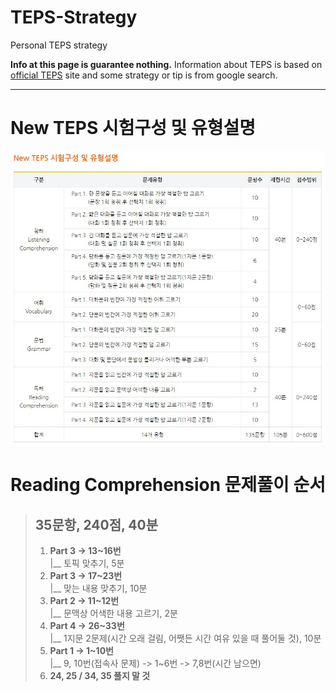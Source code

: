 # TEPS-Strategy
Personal TEPS strategy

**Info at this page is guarantee nothing.** Information about TEPS is based on [official TEPS](https://www.teps.or.kr/) site and some strategy or tip is from google search.

---

# New TEPS 시험구성 및 유형설명

<img src="/images/문제유형.jpg"/><br/>

# Reading Comprehension 문제풀이 순서

> ## 35문항, 240점, 40분
>
> 1. **Part 3 -> 13~16번**<br/>
>   |__ 토픽 맞추기, 5분
> 2. **Part 3 -> 17~23번**<br/>
>   |__ 맞는 내용 맞추기, 10분
> 3. **Part 2 -> 11~12번**<br/>
>   |__ 문맥상 어색한 내용 고르기, 2분
> 4. **Part 4 -> 26~33번**<br/>
>   |__ 1지문 2문제(시간 오래 걸림, 어쨋든 시간 여유 있을 때 풀어둘 것), 10분
> 5. **Part 1 -> 1~10번**<br/>
>   |__ 9, 10번(접속사 문제) -> 1~6번 -> 7,8번(시간 남으면)
> 6. **24, 25 / 34, 35 풀지 말 것**
